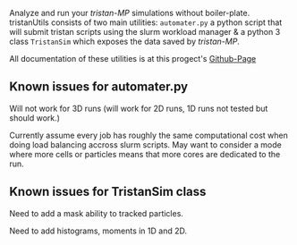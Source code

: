 Analyze and run your *tristan-MP* simulations without boiler-plate. tristanUtils consists of two main utilities: `automater.py` a python script that will submit tristan scripts using the slurm workload manager & a python 3 class `TristanSim` which exposes the data saved by *tristan-MP*. 

All documentation of these utilities is at this progect's [Github-Page](https://pcrumley.github.io/tristanUtils)

## Known issues for automater.py
Will not work for 3D runs (will work for 2D runs, 1D runs not tested but should work.)

Currently assume every job has roughly the same computational cost when doing load balancing accross slurm scripts. May want to consider a mode where more cells or particles means that more cores are dedicated to the run.


## Known issues for TristanSim class
Need to add a mask ability to tracked particles.

Need to add histograms, moments in 1D and 2D. 

